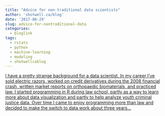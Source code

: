 ```yaml
---
title: "Advice for non-traditional data scientists"
author: 'shotwell.ca/blog'
date: '2017-08-29'
slug: advice-for-nontraditional-data
categories:
  - bloglink
tags:
  - rstats
  - python
  - machine-learning
  - modeling
  - shotwellcablog
---
```


[I have a pretty strange background for a data scientist. In my career I’ve sold electric razors, worked on credit derivatives during the 2008 financial crash, written market reports on orthopaedic biomaterials, and practiced law. I started programming in R during law school, partly as a way to learn more about data visualization and partly to help analyze youth criminal justice data. Over time I came to enjoy programming more than law and decided to make the switch to data work about three years...<click to read more>](http://shotwell.ca/blog/2017/08/29/advice-for-non-traditional-data-scientists/)

